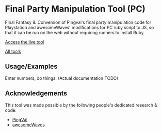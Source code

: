 # Final Party Manipulation Tool (PC)
Final Fantasy 8. Conversion of Pingval's final party manipulation code for Playstation and awesomeWaves' modifications for PC ruby script to JS, so that it can be run on the web without requiring runners to install Ruby.

[Access the live tool](https://galbadia.garden/final-party-manip)

[All tools](https://galbadia.garden)

## Usage/Examples

Enter numbers, do things.  (Actual documentation TODO)

## Acknowledgements
This tool was made possible by the following people's dedicated research & code:
* [PingVal](http://pingval.g1.xrea.com/)
* [awesomeWaves](https://twitch.tv/awesomeWaves)